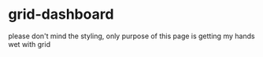 # grid-dashboard
please don't mind the styling, only purpose of this page is getting my hands wet with grid
